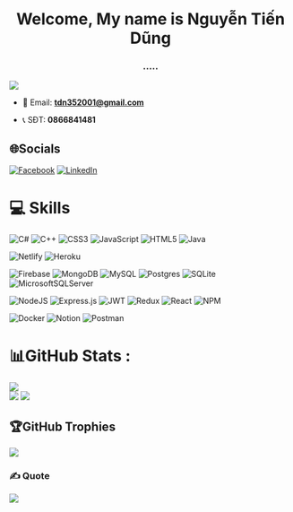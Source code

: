<h1 align="center" dir="auto">Welcome, My name is Nguyễn Tiến Dũng</h1>
<h3 align="center" dir="auto">.....</h3>


[![](https://visitcount.itsvg.in/api?id=tdn352001&icon=5&color=0)](https://visitcount.itsvg.in)

<ul dir="auto">

<li>
<p dir="auto">📧 Email: <strong><a href="mailto:tdn352001@gmail.com">tdn352001@gmail.com</a></strong></p>
</li>
 <li>
<p dir="auto">📞 SĐT: <strong>0866841481</strong></p>
</li>

</ul>


## 🌐Socials
[![Facebook](https://img.shields.io/badge/Facebook-%231877F2.svg?logo=Facebook&logoColor=white)](https://facebook.com/https://www.facebook.com/tdn352001) 
[![LinkedIn](https://img.shields.io/badge/LinkedIn-%230077B5.svg?logo=linkedin&logoColor=white)](https://linkedin.com/in/https://www.linkedin.com/in/d%C5%A9ng-nguy%E1%BB%85n-5a2b18186/) 

# 💻 Skills
![C#](https://img.shields.io/badge/c%23-%23239120.svg?style=flat-square&logo=c-sharp&logoColor=white) 
![C++](https://img.shields.io/badge/c++-%2300599C.svg?style=flat-square&logo=c%2B%2B&logoColor=white) 
![CSS3](https://img.shields.io/badge/css3-%231572B6.svg?style=flat-square&logo=css3&logoColor=white) 
![JavaScript](https://img.shields.io/badge/javascript-%23323330.svg?style=flat-square&logo=javascript&logoColor=%23F7DF1E) 
![HTML5](https://img.shields.io/badge/html5-%23E34F26.svg?style=flat-square&logo=html5&logoColor=white) 
![Java](https://img.shields.io/badge/java-%23ED8B00.svg?style=flat-square&logo=java&logoColor=white) 


![Netlify](https://img.shields.io/badge/netlify-%23000000.svg?style=flat-square&logo=netlify&logoColor=#00C7B7) 
![Heroku](https://img.shields.io/badge/heroku-%23430098.svg?style=flat-square&logo=heroku&logoColor=white) 

![Firebase](https://img.shields.io/badge/firebase-%23039BE5.svg?style=flat-square&logo=firebase) 
![MongoDB](https://img.shields.io/badge/MongoDB-%234ea94b.svg?style=flat-square&logo=mongodb&logoColor=white) 
![MySQL](https://img.shields.io/badge/mysql-%2300f.svg?style=flat-square&logo=mysql&logoColor=white) 
![Postgres](https://img.shields.io/badge/postgres-%23316192.svg?style=flat-square&logo=postgresql&logoColor=white) 
![SQLite](https://img.shields.io/badge/sqlite-%2307405e.svg?style=flat-square&logo=sqlite&logoColor=white) 
![MicrosoftSQLServer](https://img.shields.io/badge/Microsoft%20SQL%20Sever-CC2927?style=flat-square&logo=microsoft%20sql%20server&logoColor=white) 

![NodeJS](https://img.shields.io/badge/node.js-6DA55F?style=flat-square&logo=node.js&logoColor=white) 
![Express.js](https://img.shields.io/badge/express.js-%23404d59.svg?style=flat-square&logo=express&logoColor=%2361DAFB) 
![JWT](https://img.shields.io/badge/JWT-black?style=flat-square&logo=JSON%20web%20tokens) 
![Redux](https://img.shields.io/badge/redux-%23593d88.svg?style=flat-square&logo=redux&logoColor=white) 
![React](https://img.shields.io/badge/react-%2320232a.svg?style=flat-square&logo=react&logoColor=%2361DAFB) 
![NPM](https://img.shields.io/badge/NPM-%23000000.svg?style=flat-square&logo=npm&logoColor=white) 

![Docker](https://img.shields.io/badge/docker-%230db7ed.svg?style=flat-square&logo=docker&logoColor=white) 
![Notion](https://img.shields.io/badge/Notion-%23000000.svg?style=flat-square&logo=notion&logoColor=white) 
![Postman](https://img.shields.io/badge/Postman-FF6C37?style=flat-square&logo=postman&logoColor=white)
# 📊GitHub Stats :
![](https://github-readme-stats.vercel.app/api/top-langs/?username=tdn352001&theme=radical&hide_border=true&include_all_commits=false&count_private=false&layout=compact)</br>
![](https://github-readme-stats.vercel.app/api?username=tdn352001&theme=radical&hide_border=true&include_all_commits=false&count_private=false)
![](https://github-readme-streak-stats.herokuapp.com/?user=tdn352001&theme=radical&hide_border=true)<br/>


## 🏆GitHub Trophies
![](https://github-trophies.vercel.app/?username=tdn352001&theme=radical&no-frame=false&no-bg=false&margin-w=4)

### ✍️ Quote
![](https://quotes-github-readme.vercel.app/api?type=horizontal&theme=radical)


